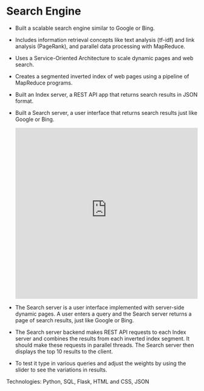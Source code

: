 # Search Engine

- Built a scalable search engine similar to Google or Bing.
- Includes information retrieval concepts like text analysis (tf-idf) and link analysis (PageRank), and parallel data processing with MapReduce.
- Uses a Service-Oriented Architecture to scale dynamic pages and web search.
- Creates a segmented inverted index of web pages using a pipeline of MapReduce programs.
- Built an Index server, a REST API app that returns search results in JSON format.
- Built a Search server, a user interface that returns search results just like Google or Bing.

  <p>
    <iframe src="https://c5b0-2600-6c44-74f0-94d0-d488-6c6e-3fdd-db05.ngrok-free.app/" width="100%" height="450" frameborder="0" scrolling="yes"></iframe>  
  </p>  

- The Search server is a user interface implemented with server-side dynamic pages. A user enters a query and the Search server returns a page of search results, just like Google or Bing.
- The Search server backend makes REST API requests to each Index server and combines the results from each inverted index segment. It should make these requests in parallel threads. The Search server then displays the top 10 results to the client.
- To test it type in various queries and adjust the weights by using the slider to see the variations in results.

Technologies: Python, SQL, Flask, HTML and CSS, JSON
